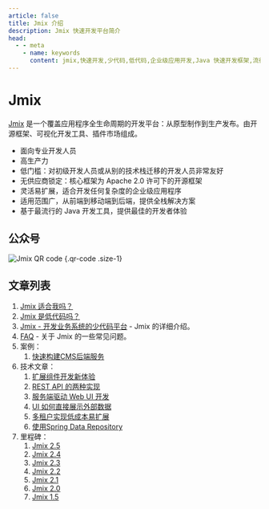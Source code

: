 ```yaml
---
article: false
title: Jmix 介绍
description: Jmix 快速开发平台简介
head:
  - - meta
    - name: keywords
      content: jmix,快速开发,少代码,低代码,企业级应用开发,Java 快速开发框架,流行 Java 框架
---
```


# Jmix

[Jmix](https://jmix.cn) 是一个覆盖应用程序全生命周期的开发平台：从原型制作到生产发布。由开源框架、可视化开发工具、插件市场组成。
 - 面向专业开发人员
 - 高生产力
 - 低门槛：对初级开发人员或从别的技术栈迁移的开发人员非常友好
 - 无供应商锁定：核心框架为 Apache 2.0 许可下的开源框架
 - 灵活易扩展，适合开发任何复杂度的企业级应用程序
 - 适用范围广，从前端到移动端到后端，提供全栈解决方案
 - 基于最流行的 Java 开发工具，提供最佳的开发者体验

## 公众号

![Jmix QR code](https://cdn.abmcode.com/_media/jmix_qr_code.jpg) {.qr-code .size-1}

## 文章列表

1. [Jmix 适合我吗？](evaluate-jmix.md)
2. [Jmix 是低代码吗？](jmix-less-code.md)
3. [Jmix - 开发业务系统的少代码平台](jmix-introduction.md) - Jmix 的详细介绍。
4. [FAQ](jmix-qa.md) - 关于 Jmix 的一些常见问题。
5. 案例：
   1. [快速构建CMS后端服务](./case/jmix-as-be.md)
6. 技术文章：
   1. [扩展组件开发新体验](jmix-new-dev-way.md)
   2. [REST API 的两种实现](jmix-rest-diff-ways.md)
   3. [服务端驱动 Web UI 开发](server-side-ui.md)
   4. [UI 如何直接展示外部数据](./tech/external-data.md)
   5. [多租户实现低成本易扩展](./tech/multitenancy.md)
   6. [使用Spring Data Repository](./tech/jmix-data-repository.md)
7. 里程碑：
   1. [Jmix 2.5](./releases/jmix-2.5.md)
   2. [Jmix 2.4](./releases/jmix-2.4.md)
   3. [Jmix 2.3](./releases/jmix-2.3.md)
   4. [Jmix 2.2](./releases/jmix-2.2.md)
   5. [Jmix 2.1](./releases/jmix-2.1.md)
   6. [Jmix 2.0](./releases/jmix-2.0.md)
   7. [Jmix 1.5](./releases/jmix-1.5.md)


